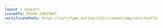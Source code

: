 ```yaml
--- 
layout : newCert 
issuedTo: ERIKA CHESTNUT
certificatePath: https://certifyme.online/CSIT/clavent/img/cert/testfest/ERIKACHESTNUT_2a144.png
--- 
```


